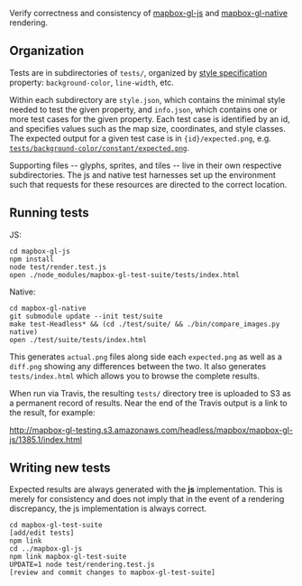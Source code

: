 Verify correctness and consistency of [mapbox-gl-js](https://github.com/mapbox/mapbox-gl-js) and
[mapbox-gl-native](https://github.com/mapbox/mapbox-gl-native) rendering.

## Organization

Tests are in subdirectories of `tests/`, organized by [style specification](https://github.com/mapbox/mapbox-gl-style-spec)
property: `background-color`, `line-width`, etc.

Within each subdirectory are `style.json`, which contains the minimal style needed to test the given property,
and `info.json`, which contains one or more test cases for the given property. Each test case is identified by an id,
and specifies values such as the map size, coordinates, and style classes. The expected output for a given test case
is in `{id}/expected.png`, e.g. [`tests/background-color/constant/expected.png`](https://github.com/mapbox/mapbox-gl-test-suite/blob/master/tests/background-color/constant/expected.png).

Supporting files -- glyphs, sprites, and tiles -- live in their own respective subdirectories. The js and native test
harnesses set up the environment such that requests for these resources are directed to the correct location.

## Running tests

JS:

```
cd mapbox-gl-js
npm install
node test/render.test.js
open ./node_modules/mapbox-gl-test-suite/tests/index.html
```

Native:

```
cd mapbox-gl-native
git submodule update --init test/suite
make test-Headless* && (cd ./test/suite/ && ./bin/compare_images.py native)
open ./test/suite/tests/index.html
```

This generates `actual.png` files along side each `expected.png` as well as a `diff.png` showing any differences between
the two. It also generates `tests/index.html` which allows you to browse the complete results.

When run via Travis, the resulting `tests/` directory tree is uploaded to S3 as a permanent record of results. Near the
end of the Travis output is a link to the result, for example:

http://mapbox-gl-testing.s3.amazonaws.com/headless/mapbox/mapbox-gl-js/1385.1/index.html

## Writing new tests

Expected results are always generated with the **js** implementation. This is merely for consistency and does not
imply that in the event of a rendering discrepancy, the js implementation is always correct.

```
cd mapbox-gl-test-suite
[add/edit tests]
npm link
cd ../mapbox-gl-js
npm link mapbox-gl-test-suite
UPDATE=1 node test/rendering.test.js
[review and commit changes to mapbox-gl-test-suite]
```
